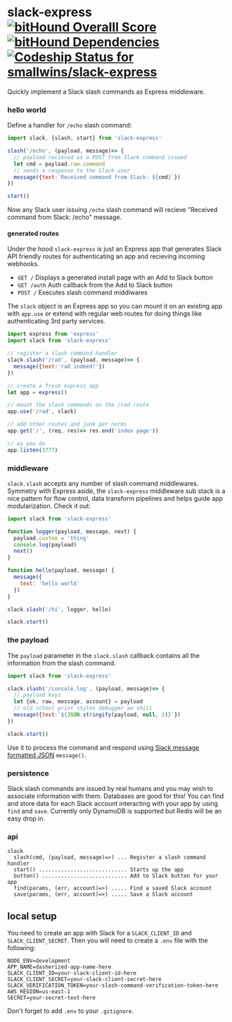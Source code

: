 # slack-express [![bitHound Overalll Score](https://www.bithound.io/github/smallwins/slack-express/badges/score.svg)](https://www.bithound.io/github/smallwins/slack-express) [![bitHound Dependencies](https://www.bithound.io/github/smallwins/slack-express/badges/dependencies.svg)](https://www.bithound.io/github/smallwins/slack-express/master/dependencies/npm) [ ![Codeship Status for smallwins/slack-express](https://codeship.com/projects/8348a860-7a10-0133-8cf8-72bb2b768401/status?branch=master)](https://codeship.com/projects/118901)

Quickly implement a Slack slash commands as Express middleware.

### hello world

Define a handler for `/echo` slash command:

```javascript
import slack, {slash, start} from 'slack-express'

slash('/echo', (payload, message)=> {
  // payload recieved as a POST from Slack command issued
  let cmd = payload.raw.command
  // sends a response to the Slack user
  message({text:`Received command from Slack: ${cmd}`})
})

start()
```

Now any Slack user issuing `/echo` slash command will recieve "Received command from Slack: /echo" message.

#### generated routes

Under the hood `slack-express` is just an Express app that generates Slack API friendly routes for authenticating an app and recieving incoming webhooks.

- `GET /` Displays a generated install page with an Add to Slack button
- `GET /auth` Auth callback from the Add to Slack button
- `POST /` Executes slash command middlwares

The `slack` object is an Express app so you can mount it on an existing app with `app.use` or extend with regular web routes for doing things like authenticating 3rd party services. 

```javascript
import express from 'express'
import slack from 'slack-express'

// register a slash command handler
slack.slash('/rad', (payload, message)=> {
  message({text:'rad indeed!'})
})

// create a fresh express app
let app = express()

// mount the slash commands on the /rad route
app.use('/rad', slack)

// add other routes and junk per norms
app.get('/', (req, res)=> res.end('index page'))

// as you do
app.listen(3777)
```

### middleware

`slack.slash` accepts any number of slash command middlewares. Symmetry with Express aside, the `slack-express` middleware sub stack is a nice pattern for flow control, data transform pipelines and helps guide app modularization. Check it out:

```javascript
import slack from 'slack-express'

function logger(payload, message, next) {
  payload.custom = 'thing'
  console.log(payload)
  next()
}

function hello(payload, message) {
  message({
    text: 'hello world'
  })
}

slack.slash('/hi', logger, hello)

slack.start()
```

### the payload

The `payload` parameter in the `slack.slash` callback contains all the information from the slash command.

```javascript
import slack from 'slack-express'

slack.slash('/console.log', (payload, message)=> {
  // payload keys
  let {ok, raw, message, account} = payload
  // old school print styles debugger aw shiii
  message({text:`${JSON.stringify(payload, null, 2)}`})
})

slack.start()
```

Use it to process the command and respond using [Slack message formatted JSON](https://api.slack.com/docs/formatting) `message()`. 

### persistence

Slack slash commands are issued by real humans and you may wish to associate information with them. Databases are good for this! You can find and store data for each Slack account interacting with your app by using `find` and `save`. Currently only DynamoDB is supported but Redis will be an easy drop in. 

### api

```
slack
  slash(cmd, (payload, message)=>) ... Register a slash command handler
  start() ............................ Starts up the app
  button() ........................... Add to Slack button for your app
  find(params, (err, account)=>) ..... Find a saved Slack account
  save(params, (err, account)=>) ..... Save a Slack account

```

## local setup

You need to create an app with Slack for a `SLACK_CLIENT_ID` and `SLACK_CLIENT_SECRET`. Then you will need to create a `.env` file with the following:

```
NODE_ENV=development
APP_NAME=dasherized-app-name-here
SLACK_CLIENT_ID=your-slack-client-id-here
SLACK_CLIENT_SECRET=your-slack-client-secret-here
SLACK_VERIFICATION_TOKEN=your-slash-command-verification-token-here
AWS_REGION=us-east-1
SECRET=your-secret-text-here

```

Don't forget to add `.env` to your `.gitignore`.
